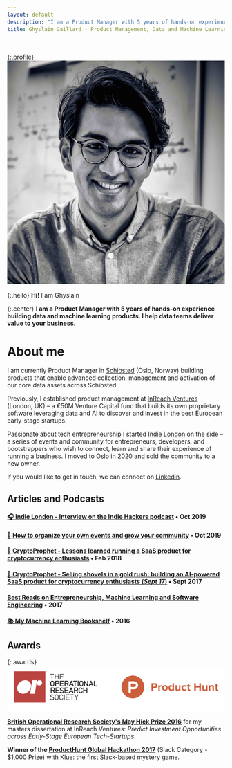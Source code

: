 ```yaml
---
layout: default
description: "I am a Product Manager with 5 years of hands-on experience building data and machine learning products. I help data teams deliver value to your business."
title: Ghyslain Gaillard - Product Management, Data and Machine Learning

---
```

{:.profile}
![ghyslain](./ghyslain.jpg)

{:.hello}
**Hi!** I am Ghyslain

{:.center}
**I am a Product Manager with 5 years of hands-on experience building data and machine learning products. I help data teams deliver value to your business.**

# About me

I am currently Product Manager in [Schibsted](https://schibsted.com/) (Oslo, Norway) building products that enable advanced collection, management and activation of our core data assets across Schibsted.

Previously, I established product management at [InReach Ventures](http://www.inreachventures.com/) (London, UK) – a €50M Venture Capital fund that builds its own proprietary software leveraging data and AI to discover and invest in the best European early-stage startups. 

Passionate about tech entrepreneurship I started [Indie London](https://www,indieldn.com/) on the side – a series of events and community for entrepreneurs, developers, and bootstrappers who wish to connect, learn and share their experience of running a business. I moved to Oslo in 2020 and sold the community to a new owner.

If you would like to get in touch, we can connect on [Linkedin](https://www.Linkedin.com/in/ghyslaingaillard).

## Articles and Podcasts

#### [🎧 **Indie London** - Interview on the Indie Hackers podcast](https://www.indiehackers.com/podcast/127-quick-chat-with-ghyslain-gaillard) • Oct 2019

#### [📙 How to organize your own events and grow your community](https://startameetup.com) • Oct 2019

#### [🔮 CryptoProphet - Lessons learned running a SaaS product for cryptocurrency enthusiasts](https://medium.com/@ghyslain/how-cryptoprophet-uses-metrics-to-measure-growth-14e4a52f275c) • Feb 2018

#### [🔮 CryptoProphet - Selling shovels in a gold rush: building an AI-powered SaaS product for cryptocurrency enthusiasts (*Sept 17*)](https://medium.com/entrepreneurship-at-work/selling-shovel-during-the-gold-rush-building-a-saas-product-for-cryptocurrency-enthusiasts-7ff02bb0724e) • Sept 2017


#### [ Best Reads on Entrepreneurship, Machine Learning and Software Engineering](./library) • 2017

#### [📚 My Machine Learning Bookshelf](..me/bookshelf) • 2016


## Awards

{:.awards}
![awards](./awards.png)

**[British Operational Research Society's May Hick Prize 2016](http://www.theorsociety.com/Pages/Awards/May.aspx)** for my masters dissertation at InReach Ventures: *Predict Investment Opportunities across Early-Stage European Tech-Startups*.

**Winner of the [ProductHunt Global Hackathon 2017](https://blog.producthunt.com/winners-of-the-product-hunt-global-hackathon-2017-e2bad6adda39)** (Slack Category - $1,000 Prize) with Klue: the first Slack-based mystery game.
